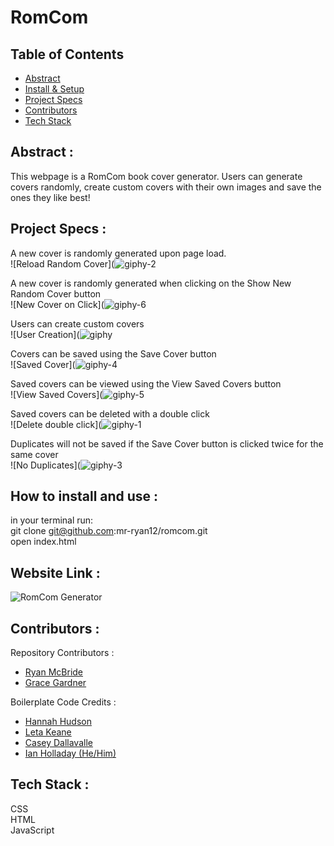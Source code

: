 # RomCom  


## Table of Contents   
  - [Abstract](#abstract)   
  - [Install & Setup](#set-up)   
  - [Project Specs](#project-specs)   
  - [Contributors](#contributors)   
  - [Tech Stack](#tech-stack)   

## Abstract :  
This webpage is a RomCom book cover generator. Users can generate covers randomly, create custom covers with their own images and save the ones they like best!    

## Project Specs :  

A new cover is randomly generated upon page load.      
![Reload Random Cover](![giphy-2](https://user-images.githubusercontent.com/42048868/138620007-0a2057ee-92eb-44c0-854a-5d52c61f8dd1.gif)  

A new cover is randomly generated when clicking on the Show New Random Cover button      
![New Cover on Click](![giphy-6](https://user-images.githubusercontent.com/42048868/138620359-fcc3dc98-0435-48f3-92b4-df9881669d53.gif)   

Users can create custom covers     
![User Creation](![giphy](https://user-images.githubusercontent.com/42048868/138618421-51d50b9b-fd27-4b8c-a8e0-55cd1f735e44.gif)   

Covers can be saved using the Save Cover button    
![Saved Cover](![giphy-4](https://user-images.githubusercontent.com/42048868/138620207-96b8e67a-a412-4344-84e1-d2adcf761f76.gif)  

Saved covers can be viewed using the View Saved Covers button    
![View Saved Covers](![giphy-5](https://user-images.githubusercontent.com/42048868/138620311-ae13d545-fed7-42cd-85e5-f78b4635ca7e.gif)  

Saved covers can be deleted with a double click    
![Delete double click](![giphy-1](https://user-images.githubusercontent.com/42048868/138619884-d5311385-5d59-48b5-a3e4-613a9865e4a2.gif)    


Duplicates will not be saved if the Save Cover button is clicked twice for the same cover    
![No Duplicates](![giphy-3](https://user-images.githubusercontent.com/42048868/138620104-5d83f864-7c8a-4b49-90c0-b7ac903df6b7.gif)    

## How to install and use :   
in your terminal run:    
git clone git@github.com:mr-ryan12/romcom.git    
open index.html      

## Website Link :  
![RomCom Generator](https://mr-ryan12.github.io/romcom/)    

## Contributors :  
Repository Contributors :    
- [Ryan McBride](https://github.com/mr-ryan12)    
- [Grace Gardner](https://github.com/GraceGardner)  

Boilerplate Code Credits :     
- [Hannah Hudson](https://github.com/hannahhch)     
- [Leta Keane](https://github.com/letakeane)     
- [Casey Dallavalle](https://github.com/cbdallavalle)      
- [Ian Holladay (He/Him)](https://github.com/holladayian)    


## Tech Stack :  
CSS  
HTML  
JavaScript  

